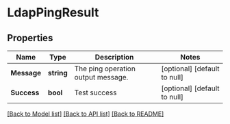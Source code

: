 # LdapPingResult

## Properties
Name | Type | Description | Notes
------------ | ------------- | ------------- | -------------
**Message** | **string** | The ping operation output message. | [optional] [default to null]
**Success** | **bool** | Test success | [optional] [default to null]

[[Back to Model list]](../README.md#documentation-for-models) [[Back to API list]](../README.md#documentation-for-api-endpoints) [[Back to README]](../README.md)


